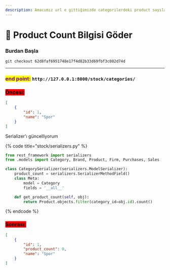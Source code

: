 ```yaml
---
description: Amacımız url e gittiğimizde categorilerdeki product sayılarını göstermek
---
```


# 🛒 Product Count Bilgisi Göder

### Burdan Başla

`git checkout 62d8faf6951748e17f4d82b33d69fbf3c082d74d`

***

### <mark style="color:purple;">end point:</mark> `http://127.0.0.1:8000/stock/categories/`

### <mark style="background-color:red;">Öncesi:</mark>

```json
[
    {
        "id": 1,
        "name": "Spor"
    }
]
```

Serializer'ı güncelliyorum

{% code title="stock/serializers.py" %}
```python
from rest_framework import serializers
from .models import Category, Brand, Product, Firm, Purchases, Sales

class CategorySerializer(serializers.ModelSerializer):
    product_count = serializers.SerializerMethodField()
    class Meta:
        model = Category
        fields = '__all__'

    def get_product_count(self, obj):
        return Product.objects.filter(category_id=obj.id).count()
```
{% endcode %}

### <mark style="background-color:red;">Sonrası:</mark>

```json
[
    {
        "id": 1,
        "product_count": 0,
        "name": "Spor"
    }
]
```
